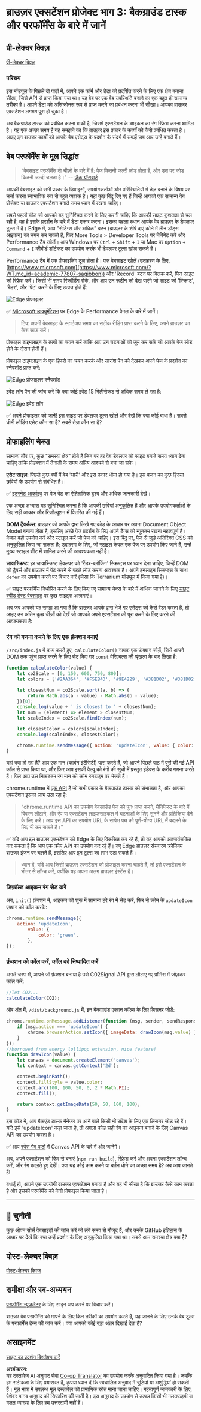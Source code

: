 <!--
CO_OP_TRANSLATOR_METADATA:
{
  "original_hash": "f198c6b817b4b2a99749f4662e7cae98",
  "translation_date": "2025-08-24T13:18:13+00:00",
  "source_file": "5-browser-extension/3-background-tasks-and-performance/README.md",
  "language_code": "hi"
}
-->
# ब्राउज़र एक्सटेंशन प्रोजेक्ट भाग 3: बैकग्राउंड टास्क और परफॉर्मेंस के बारे में जानें

## प्री-लेक्चर क्विज़

[प्री-लेक्चर क्विज़](https://ashy-river-0debb7803.1.azurestaticapps.net/quiz/27)

### परिचय

इस मॉड्यूल के पिछले दो पाठों में, आपने एक फॉर्म और डेटा को प्रदर्शित करने के लिए एक क्षेत्र बनाना सीखा, जिसे API से प्राप्त किया गया था। यह वेब पर एक वेब उपस्थिति बनाने का एक बहुत ही सामान्य तरीका है। आपने डेटा को असिंक्रोनस रूप से प्राप्त करने का प्रबंधन करना भी सीखा। आपका ब्राउज़र एक्सटेंशन लगभग पूरा हो चुका है। 

अब बैकग्राउंड टास्क को प्रबंधित करना बाकी है, जिसमें एक्सटेंशन के आइकन का रंग रिफ्रेश करना शामिल है। यह एक अच्छा समय है यह समझने का कि ब्राउज़र इस प्रकार के कार्यों को कैसे प्रबंधित करता है। आइए इन ब्राउज़र कार्यों को आपके वेब एसेट्स के प्रदर्शन के संदर्भ में समझें जब आप उन्हें बनाते हैं।

## वेब परफॉर्मेंस के मूल सिद्धांत

> "वेबसाइट परफॉर्मेंस दो चीज़ों के बारे में है: पेज कितनी जल्दी लोड होता है, और उस पर कोड कितनी जल्दी चलता है।" -- [ज़ैक ग्रॉसबार्ट](https://www.smashingmagazine.com/2012/06/javascript-profiling-chrome-developer-tools/)

आपकी वेबसाइट को सभी प्रकार के डिवाइसों, उपयोगकर्ताओं और परिस्थितियों में तेज़ बनाने के विषय पर चर्चा करना स्वाभाविक रूप से बहुत व्यापक है। यहां कुछ बिंदु दिए गए हैं जिन्हें आपको एक सामान्य वेब प्रोजेक्ट या ब्राउज़र एक्सटेंशन बनाते समय ध्यान में रखना चाहिए।

सबसे पहली चीज़ जो आपको यह सुनिश्चित करने के लिए करनी चाहिए कि आपकी साइट कुशलता से चल रही है, वह है इसके प्रदर्शन के बारे में डेटा एकत्र करना। इसका पहला स्थान आपके वेब ब्राउज़र के डेवलपर टूल्स में है। Edge में, आप "सेटिंग्स और अधिक" बटन (ब्राउज़र के शीर्ष दाएं कोने में तीन डॉट्स आइकन) का चयन कर सकते हैं, फिर More Tools > Developer Tools पर नेविगेट करें और Performance टैब खोलें। आप Windows पर `Ctrl` + `Shift` + `I` या Mac पर `Option` + `Command` + `I` कीबोर्ड शॉर्टकट का उपयोग करके भी डेवलपर टूल्स खोल सकते हैं।

Performance टैब में एक प्रोफाइलिंग टूल होता है। एक वेबसाइट खोलें (उदाहरण के लिए, [https://www.microsoft.com](https://www.microsoft.com/?WT.mc_id=academic-77807-sagibbon)) और 'Record' बटन पर क्लिक करें, फिर साइट को रिफ्रेश करें। किसी भी समय रिकॉर्डिंग रोकें, और आप उन रूटीन को देख पाएंगे जो साइट को 'स्क्रिप्ट', 'रेंडर', और 'पेंट' करने के लिए उत्पन्न होते हैं:

![Edge प्रोफाइलर](../../../../5-browser-extension/3-background-tasks-and-performance/images/profiler.png)

✅ [Microsoft डाक्यूमेंटेशन](https://docs.microsoft.com/microsoft-edge/devtools-guide/performance/?WT.mc_id=academic-77807-sagibbon) पर Edge के Performance पैनल के बारे में जानें।

> टिप: अपनी वेबसाइट के स्टार्टअप समय का सटीक रीडिंग प्राप्त करने के लिए, अपने ब्राउज़र का कैश साफ़ करें।

प्रोफाइल टाइमलाइन के तत्वों का चयन करें ताकि आप उन घटनाओं को ज़ूम कर सकें जो आपके पेज लोड होने के दौरान होती हैं।

प्रोफाइल टाइमलाइन के एक हिस्से का चयन करके और सारांश पैन को देखकर अपने पेज के प्रदर्शन का स्नैपशॉट प्राप्त करें:

![Edge प्रोफाइलर स्नैपशॉट](../../../../5-browser-extension/3-background-tasks-and-performance/images/snapshot.png)

इवेंट लॉग पैन की जांच करें कि क्या कोई इवेंट 15 मिलीसेकंड से अधिक समय ले रहा है:

![Edge इवेंट लॉग](../../../../5-browser-extension/3-background-tasks-and-performance/images/log.png)

✅ अपने प्रोफाइलर को जानें! इस साइट पर डेवलपर टूल्स खोलें और देखें कि क्या कोई बाधा है। सबसे धीमी लोडिंग एसेट कौन सा है? सबसे तेज़ कौन सा है?

## प्रोफाइलिंग चेक्स

सामान्य तौर पर, कुछ "समस्या क्षेत्र" होते हैं जिन पर हर वेब डेवलपर को साइट बनाते समय ध्यान देना चाहिए ताकि प्रोडक्शन में तैनाती के समय अप्रिय आश्चर्य से बचा जा सके।

**एसेट साइज़**: पिछले कुछ वर्षों में वेब 'भारी' और इस प्रकार धीमा हो गया है। इस वजन का कुछ हिस्सा छवियों के उपयोग से संबंधित है।

✅ [इंटरनेट आर्काइव](https://httparchive.org/reports/page-weight) पर पेज वेट का ऐतिहासिक दृश्य और अधिक जानकारी देखें।

एक अच्छा अभ्यास यह सुनिश्चित करना है कि आपकी छवियां अनुकूलित हैं और आपके उपयोगकर्ताओं के लिए सही आकार और रिज़ॉल्यूशन में वितरित की गई हैं।

**DOM ट्रैवर्सल्स**: ब्राउज़र को आपके द्वारा लिखे गए कोड के आधार पर अपना Document Object Model बनाना होता है, इसलिए अच्छे पेज प्रदर्शन के लिए अपने टैग्स को न्यूनतम रखना महत्वपूर्ण है। केवल वही उपयोग करें और स्टाइल करें जो पेज को चाहिए। इस बिंदु पर, पेज से जुड़े अतिरिक्त CSS को अनुकूलित किया जा सकता है; उदाहरण के लिए, जो स्टाइल केवल एक पेज पर उपयोग किए जाने हैं, उन्हें मुख्य स्टाइल शीट में शामिल करने की आवश्यकता नहीं है।

**जावास्क्रिप्ट**: हर जावास्क्रिप्ट डेवलपर को 'रेंडर-ब्लॉकिंग' स्क्रिप्ट्स पर ध्यान देना चाहिए, जिन्हें DOM को ट्रैवर्स और ब्राउज़र में पेंट करने से पहले लोड करना आवश्यक है। अपने इनलाइन स्क्रिप्ट्स के साथ `defer` का उपयोग करने पर विचार करें (जैसा कि Terrarium मॉड्यूल में किया गया है)।

✅ साइट परफॉर्मेंस निर्धारित करने के लिए किए गए सामान्य चेक्स के बारे में अधिक जानने के लिए [साइट स्पीड टेस्ट वेबसाइट](https://www.webpagetest.org/) पर कुछ साइट्स आज़माएं।

अब जब आपको यह समझ आ गया है कि ब्राउज़र आपके द्वारा भेजे गए एसेट्स को कैसे रेंडर करता है, तो आइए उन अंतिम कुछ चीज़ों को देखें जो आपको अपने एक्सटेंशन को पूरा करने के लिए करने की आवश्यकता है:

### रंग की गणना करने के लिए एक फ़ंक्शन बनाएं

`/src/index.js` में काम करते हुए, `calculateColor()` नामक एक फ़ंक्शन जोड़ें, जिसे आपने DOM तक पहुंच प्राप्त करने के लिए सेट किए गए `const` वेरिएबल्स की श्रृंखला के बाद लिखा है:

```JavaScript
function calculateColor(value) {
	let co2Scale = [0, 150, 600, 750, 800];
	let colors = ['#2AA364', '#F5EB4D', '#9E4229', '#381D02', '#381D02'];

	let closestNum = co2Scale.sort((a, b) => {
		return Math.abs(a - value) - Math.abs(b - value);
	})[0];
	console.log(value + ' is closest to ' + closestNum);
	let num = (element) => element > closestNum;
	let scaleIndex = co2Scale.findIndex(num);

	let closestColor = colors[scaleIndex];
	console.log(scaleIndex, closestColor);

	chrome.runtime.sendMessage({ action: 'updateIcon', value: { color: closestColor } });
}
```

यहां क्या हो रहा है? आप एक मान (कार्बन इंटेंसिटी) पास करते हैं, जो आपने पिछले पाठ में पूरी की गई API कॉल से प्राप्त किया था, और फिर आप इसकी वैल्यू को रंगों की सूची में प्रस्तुत इंडेक्स के करीब गणना करते हैं। फिर आप उस निकटतम रंग मान को क्रोम रनटाइम पर भेजते हैं।

chrome.runtime में [एक API](https://developer.chrome.com/extensions/runtime) है जो सभी प्रकार के बैकग्राउंड टास्क को संभालता है, और आपका एक्सटेंशन इसका लाभ उठा रहा है:

> "chrome.runtime API का उपयोग बैकग्राउंड पेज को पुनः प्राप्त करने, मैनिफेस्ट के बारे में विवरण लौटाने, और ऐप या एक्सटेंशन लाइफसाइकल में घटनाओं के लिए सुनने और प्रतिक्रिया देने के लिए करें। आप इस API का उपयोग URL के सापेक्ष पथ को पूर्ण-योग्य URL में बदलने के लिए भी कर सकते हैं।"

✅ यदि आप इस ब्राउज़र एक्सटेंशन को Edge के लिए विकसित कर रहे हैं, तो यह आपको आश्चर्यचकित कर सकता है कि आप एक क्रोम API का उपयोग कर रहे हैं। नए Edge ब्राउज़र संस्करण क्रोमियम ब्राउज़र इंजन पर चलते हैं, इसलिए आप इन टूल्स का लाभ उठा सकते हैं।

> ध्यान दें, यदि आप किसी ब्राउज़र एक्सटेंशन को प्रोफाइल करना चाहते हैं, तो इसे एक्सटेंशन के भीतर से लॉन्च करें, क्योंकि यह अपना अलग ब्राउज़र इंस्टेंस है।

### डिफ़ॉल्ट आइकन रंग सेट करें

अब, `init()` फ़ंक्शन में, आइकन को शुरू में सामान्य हरे रंग में सेट करें, फिर से क्रोम के `updateIcon` एक्शन को कॉल करके:

```JavaScript
chrome.runtime.sendMessage({
	action: 'updateIcon',
		value: {
			color: 'green',
		},
});
```

### फ़ंक्शन को कॉल करें, कॉल को निष्पादित करें

अगले चरण में, आपने जो फ़ंक्शन बनाया है उसे C02Signal API द्वारा लौटाए गए प्रॉमिस में जोड़कर कॉल करें:

```JavaScript
//let CO2...
calculateColor(CO2);
```

और अंत में, `/dist/background.js` में, इन बैकग्राउंड एक्शन कॉल्स के लिए लिसनर जोड़ें:

```JavaScript
chrome.runtime.onMessage.addListener(function (msg, sender, sendResponse) {
	if (msg.action === 'updateIcon') {
		chrome.browserAction.setIcon({ imageData: drawIcon(msg.value) });
	}
});
//borrowed from energy lollipop extension, nice feature!
function drawIcon(value) {
	let canvas = document.createElement('canvas');
	let context = canvas.getContext('2d');

	context.beginPath();
	context.fillStyle = value.color;
	context.arc(100, 100, 50, 0, 2 * Math.PI);
	context.fill();

	return context.getImageData(50, 50, 100, 100);
}
```

इस कोड में, आप बैकएंड टास्क मैनेजर पर आने वाले किसी भी संदेश के लिए एक लिसनर जोड़ रहे हैं। यदि इसे 'updateIcon' कहा जाता है, तो अगला कोड सही रंग का आइकन बनाने के लिए Canvas API का उपयोग करता है।

✅ आप [स्पेस गेम पाठों](../../6-space-game/2-drawing-to-canvas/README.md) में Canvas API के बारे में और जानेंगे।

अब, अपने एक्सटेंशन को फिर से बनाएं (`npm run build`), रिफ्रेश करें और अपना एक्सटेंशन लॉन्च करें, और रंग बदलते हुए देखें। क्या यह कोई काम करने या बर्तन धोने का अच्छा समय है? अब आप जानते हैं!

बधाई हो, आपने एक उपयोगी ब्राउज़र एक्सटेंशन बनाया है और यह भी सीखा है कि ब्राउज़र कैसे काम करता है और इसकी परफॉर्मेंस को कैसे प्रोफाइल किया जाता है।

---

## 🚀 चुनौती

कुछ ओपन सोर्स वेबसाइटों की जांच करें जो लंबे समय से मौजूद हैं, और उनके GitHub इतिहास के आधार पर देखें कि क्या उन्हें प्रदर्शन के लिए अनुकूलित किया गया था। सबसे आम समस्या क्षेत्र क्या है?

## पोस्ट-लेक्चर क्विज़

[पोस्ट-लेक्चर क्विज़](https://ashy-river-0debb7803.1.azurestaticapps.net/quiz/28)

## समीक्षा और स्व-अध्ययन

[परफॉर्मेंस न्यूज़लेटर](https://perf.email/) के लिए साइन अप करने पर विचार करें।

ब्राउज़र वेब परफॉर्मेंस को मापने के लिए किन तरीकों का उपयोग करते हैं, यह जानने के लिए उनके वेब टूल्स के परफॉर्मेंस टैब्स की जांच करें। क्या आपको कोई बड़ा अंतर दिखाई देता है?

## असाइनमेंट

[साइट का प्रदर्शन विश्लेषण करें](assignment.md)

**अस्वीकरण**:  
यह दस्तावेज़ AI अनुवाद सेवा [Co-op Translator](https://github.com/Azure/co-op-translator) का उपयोग करके अनुवादित किया गया है। जबकि हम सटीकता के लिए प्रयासरत हैं, कृपया ध्यान दें कि स्वचालित अनुवाद में त्रुटियां या अशुद्धियां हो सकती हैं। मूल भाषा में उपलब्ध मूल दस्तावेज़ को प्रामाणिक स्रोत माना जाना चाहिए। महत्वपूर्ण जानकारी के लिए, पेशेवर मानव अनुवाद की सिफारिश की जाती है। इस अनुवाद के उपयोग से उत्पन्न किसी भी गलतफहमी या गलत व्याख्या के लिए हम उत्तरदायी नहीं हैं।